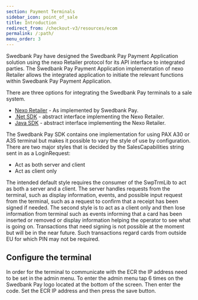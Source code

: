 ```yaml
---
section: Payment Terminals
sidebar_icon: point_of_sale
title: Introduction
redirect_from: /checkout-v3/resources/ecom
permalink: /:path/
menu_order: 3
---
```


Swedbank Pay have designed the Swedbank Pay Payment Application solution using
the nexo Retailer protocol for its API interface to integrated parties. The
Swedbank Pay Payment Application implementation of nexo Retailer allows the
integrated application to initiate the relevant functions within Swedbank Pay
Payment Application.

There are three options for integrating the Swedbank Pay terminals to a sale system.

*   [Nexo Retailer][nexoretailer] - As implemented by Swedbank Pay.
*   [.Net SDK][dotnetsdk] - abstract interface implementing the Nexo Retailer.
*   [Java SDK][javasdk] - abstract interface implementing the Nexo Retailer.

The Swedbank Pay SDK contains one implementation for using PAX A30 or A35 terminal but
makes it possible to vary the style of use by configuration. There are two major
styles that is decided by the SalesCapabilities string sent in as a
LoginRequest:

*   Act as both server and client
*   Act as client only

The intended default style requires the consumer of the SwpTrmLib to act as both
a server and a client. The server handles requests from the terminal, such as
display information, events, and possible input request from the terminal, such
as a request to confirm that a receipt has been signed if needed. The second
style is to act as a client only and then lose information from terminal such as
events informing that a card has been inserted or removed or display information
helping the operator to see what is going on. Transactions that need signing is
not possible at the moment but will be in the near future. Such transactions regard cards from outside EU for which PIN may
not be required.

## Configure the terminal

In order for the terminal to communicate with the ECR the IP address need to be
set in the admin menu. To enter the admin menu tap 6 times on the Swedbank Pay
logo located at the bottom of the screen. Then enter the code. Set the ECR IP
address and then press the save button.

[nexoretailer]: /pax-terminal/Nexo-Retailer/
[dotnetsdk]: /pax-terminal/NET/
[javasdk]: /pax-terminal/java
